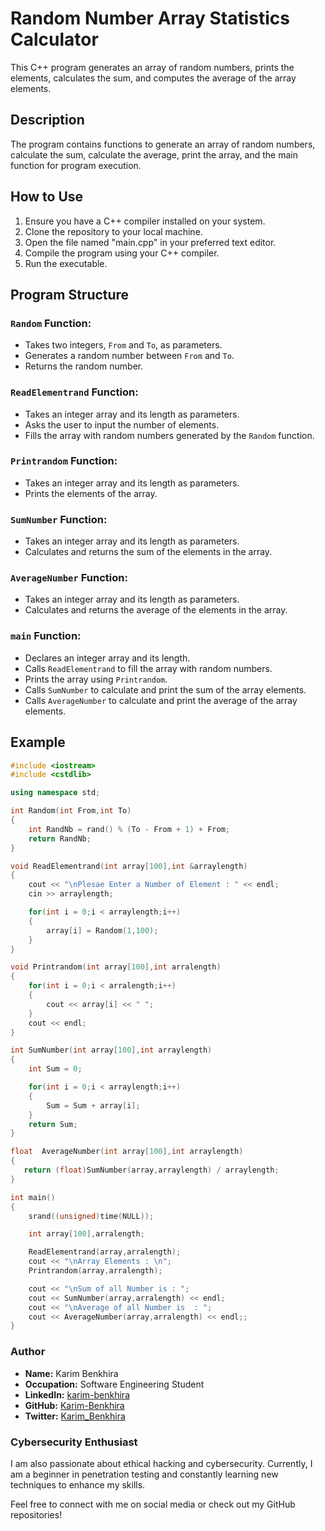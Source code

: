 # Random Number Array Statistics Calculator

This C++ program generates an array of random numbers, prints the elements, calculates the sum, and computes the average of the array elements.

## Description

The program contains functions to generate an array of random numbers, calculate the sum, calculate the average, print the array, and the main function for program execution.

## How to Use

1. Ensure you have a C++ compiler installed on your system.
2. Clone the repository to your local machine.
3. Open the file named "main.cpp" in your preferred text editor.
4. Compile the program using your C++ compiler.
5. Run the executable.

## Program Structure

### `Random` Function:

- Takes two integers, `From` and `To`, as parameters.
- Generates a random number between `From` and `To`.
- Returns the random number.

### `ReadElementrand` Function:

- Takes an integer array and its length as parameters.
- Asks the user to input the number of elements.
- Fills the array with random numbers generated by the `Random` function.

### `Printrandom` Function:

- Takes an integer array and its length as parameters.
- Prints the elements of the array.

### `SumNumber` Function:

- Takes an integer array and its length as parameters.
- Calculates and returns the sum of the elements in the array.

### `AverageNumber` Function:

- Takes an integer array and its length as parameters.
- Calculates and returns the average of the elements in the array.

### `main` Function:

- Declares an integer array and its length.
- Calls `ReadElementrand` to fill the array with random numbers.
- Prints the array using `Printrandom`.
- Calls `SumNumber` to calculate and print the sum of the array elements.
- Calls `AverageNumber` to calculate and print the average of the array elements.

## Example

```cpp
#include <iostream>
#include <cstdlib>

using namespace std;

int Random(int From,int To)
{
    int RandNb = rand() % (To - From + 1) + From;
    return RandNb;
}

void ReadElementrand(int array[100],int &arraylength)
{
    cout << "\nPlesae Enter a Number of Element : " << endl;
    cin >> arraylength;

    for(int i = 0;i < arraylength;i++)
    {
        array[i] = Random(1,100);
    }
}

void Printrandom(int array[100],int arralength)
{
    for(int i = 0;i < arralength;i++)
    {
        cout << array[i] << " ";
    }
    cout << endl;
}

int SumNumber(int array[100],int arraylength)
{
    int Sum = 0;

    for(int i = 0;i < arraylength;i++)
    {
        Sum = Sum + array[i];
    }
    return Sum;
}

float  AverageNumber(int array[100],int arraylength)
{
   return (float)SumNumber(array,arraylength) / arraylength;
}

int main()
{
    srand((unsigned)time(NULL));

    int array[100],arralength;

    ReadElementrand(array,arralength);
    cout << "\nArray Elements : \n";
    Printrandom(array,arralength);

    cout << "\nSum of all Number is : ";
    cout << SumNumber(array,arralength) << endl;
    cout << "\nAverage of all Number is  : ";
    cout << AverageNumber(array,arralength) << endl;;
}

```

### Author

- **Name:** Karim Benkhira
- **Occupation:** Software Engineering Student
- **LinkedIn:** [karim-benkhira](https://linkedin.com/in/karim-benkhira-206597224)
- **GitHub:** [Karim-Benkhira](https://github.com/Karim-Benkhira)
- **Twitter:** [Karim_Benkhira](https://twitter.com/Karim_Benkhira)

### Cybersecurity Enthusiast

I am also passionate about ethical hacking and cybersecurity. Currently, I am a beginner in penetration testing and constantly learning new techniques to enhance my skills.

Feel free to connect with me on social media or check out my GitHub repositories!